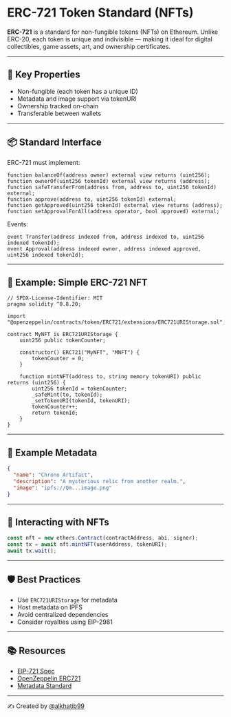 # ERC-721 Token Standard (NFTs)

**ERC-721** is a standard for non-fungible tokens (NFTs) on Ethereum. Unlike ERC-20, each token is unique and indivisible — making it ideal for digital collectibles, game assets, art, and ownership certificates.

---

## 🧠 Key Properties

- Non-fungible (each token has a unique ID)
- Metadata and image support via tokenURI
- Ownership tracked on-chain
- Transferable between wallets

---

## 📦 Standard Interface

ERC-721 must implement:

```solidity
function balanceOf(address owner) external view returns (uint256);
function ownerOf(uint256 tokenId) external view returns (address);
function safeTransferFrom(address from, address to, uint256 tokenId) external;
function approve(address to, uint256 tokenId) external;
function getApproved(uint256 tokenId) external view returns (address);
function setApprovalForAll(address operator, bool approved) external;
```

Events:
```solidity
event Transfer(address indexed from, address indexed to, uint256 indexed tokenId);
event Approval(address indexed owner, address indexed approved, uint256 indexed tokenId);
```

---

## 🔨 Example: Simple ERC-721 NFT

```solidity
// SPDX-License-Identifier: MIT
pragma solidity ^0.8.20;

import "@openzeppelin/contracts/token/ERC721/extensions/ERC721URIStorage.sol";

contract MyNFT is ERC721URIStorage {
    uint256 public tokenCounter;

    constructor() ERC721("MyNFT", "MNFT") {
        tokenCounter = 0;
    }

    function mintNFT(address to, string memory tokenURI) public returns (uint256) {
        uint256 tokenId = tokenCounter;
        _safeMint(to, tokenId);
        _setTokenURI(tokenId, tokenURI);
        tokenCounter++;
        return tokenId;
    }
}
```

---

## 📁 Example Metadata

```json
{
  "name": "Chrono Artifact",
  "description": "A mysterious relic from another realm.",
  "image": "ipfs://Qm...image.png"
}
```

---

## 🧪 Interacting with NFTs

```js
const nft = new ethers.Contract(contractAddress, abi, signer);
const tx = await nft.mintNFT(userAddress, tokenURI);
await tx.wait();
```

---

## 🛡 Best Practices

- Use `ERC721URIStorage` for metadata
- Host metadata on IPFS
- Avoid centralized dependencies
- Consider royalties using EIP-2981

---

## 📚 Resources

- [EIP-721 Spec](https://eips.ethereum.org/EIPS/eip-721)
- [OpenZeppelin ERC721](https://docs.openzeppelin.com/contracts/4.x/api/token/erc721)
- [Metadata Standard](https://docs.opensea.io/docs/metadata-standards)

---

✍️ Created by [@alkhatib99](https://github.com/alkhatib99)
